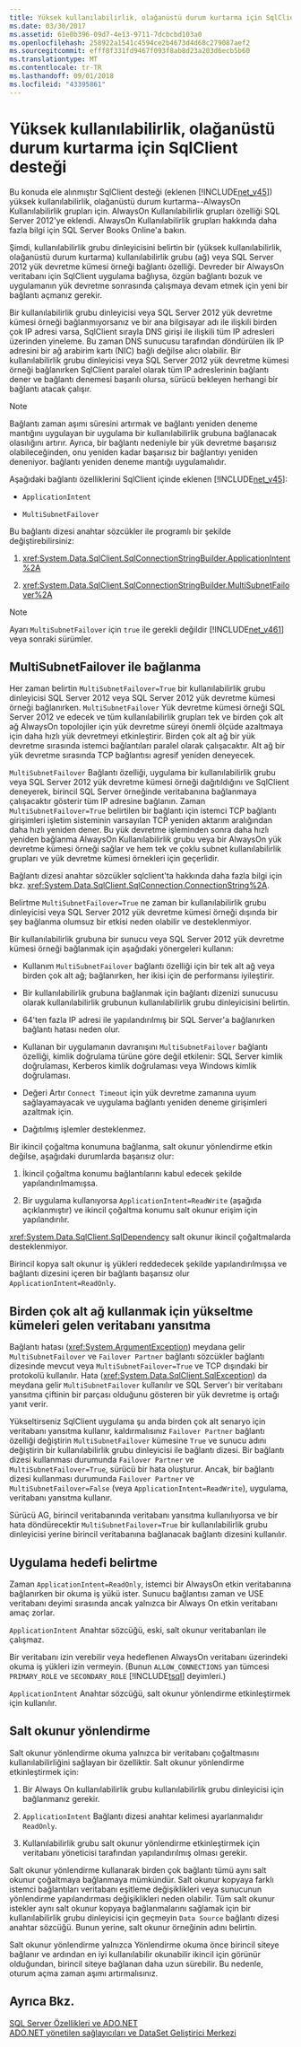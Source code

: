 ```yaml
---
title: Yüksek kullanılabilirlik, olağanüstü durum kurtarma için SqlClient desteği
ms.date: 03/30/2017
ms.assetid: 61e0b396-09d7-4e13-9711-7dcbcbd103a0
ms.openlocfilehash: 258922a1541c4594ce2b4673d4d68c279087aef2
ms.sourcegitcommit: efff8f331fd9467f093f8ab8d23a203d6ecb5b60
ms.translationtype: MT
ms.contentlocale: tr-TR
ms.lasthandoff: 09/01/2018
ms.locfileid: "43395861"
---
```

# <a name="sqlclient-support-for-high-availability-disaster-recovery"></a>Yüksek kullanılabilirlik, olağanüstü durum kurtarma için SqlClient desteği
Bu konuda ele alınmıştır SqlClient desteği (eklenen [!INCLUDE[net_v45](../../../../../includes/net-v45-md.md)]) yüksek kullanılabilirlik, olağanüstü durum kurtarma--AlwaysOn Kullanılabilirlik grupları için.  AlwaysOn Kullanılabilirlik grupları özelliği SQL Server 2012'ye eklendi. AlwaysOn Kullanılabilirlik grupları hakkında daha fazla bilgi için SQL Server Books Online'a bakın.  
  
 Şimdi, kullanılabilirlik grubu dinleyicisini belirtin bir (yüksek kullanılabilirlik, olağanüstü durum kurtarma) kullanılabilirlik grubu (ağ) veya SQL Server 2012 yük devretme kümesi örneği bağlantı özelliği. Devreder bir AlwaysOn veritabanı için SqlClient uygulama bağlıysa, özgün bağlantı bozuk ve uygulamanın yük devretme sonrasında çalışmaya devam etmek için yeni bir bağlantı açmanız gerekir.  
  
 Bir kullanılabilirlik grubu dinleyicisi veya SQL Server 2012 yük devretme kümesi örneği bağlanmıyorsanız ve bir ana bilgisayar adı ile ilişkili birden çok IP adresi varsa, SqlClient sırayla DNS girişi ile ilişkili tüm IP adresleri üzerinden yineleme. Bu zaman DNS sunucusu tarafından döndürülen ilk IP adresini bir ağ arabirim kartı (NIC) bağlı değilse alıcı olabilir. Bir kullanılabilirlik grubu dinleyicisi veya SQL Server 2012 yük devretme kümesi örneği bağlanırken SqlClient paralel olarak tüm IP adreslerinin bağlantı dener ve bağlantı denemesi başarılı olursa, sürücü bekleyen herhangi bir bağlantı atacak çalışır.  
  
> [!NOTE]
>  Bağlantı zaman aşımı süresini artırmak ve bağlantı yeniden deneme mantığını uygulayan bir uygulama bir kullanılabilirlik grubuna bağlanacak olasılığını artırır. Ayrıca, bir bağlantı nedeniyle bir yük devretme başarısız olabileceğinden, onu yeniden kadar başarısız bir bağlantıyı yeniden deneniyor. bağlantı yeniden deneme mantığı uygulamalıdır.  
  
 Aşağıdaki bağlantı özelliklerini SqlClient içinde eklenen [!INCLUDE[net_v45](../../../../../includes/net-v45-md.md)]:  
  
-   `ApplicationIntent`  
  
-   `MultiSubnetFailover`  
  
 Bu bağlantı dizesi anahtar sözcükler ile programlı bir şekilde değiştirebilirsiniz:  
  
1.  <xref:System.Data.SqlClient.SqlConnectionStringBuilder.ApplicationIntent%2A>  
  
2.  <xref:System.Data.SqlClient.SqlConnectionStringBuilder.MultiSubnetFailover%2A>  

> [!NOTE]
>  Ayarı `MultiSubnetFailover` için `true` ile gerekli değildir [!INCLUDE[net_v461](../../../../../includes/net-v461-md.md)] veya sonraki sürümler.
  
## <a name="connecting-with-multisubnetfailover"></a>MultiSubnetFailover ile bağlanma  
 Her zaman belirtin `MultiSubnetFailover=True` bir kullanılabilirlik grubu dinleyicisi SQL Server 2012 veya SQL Server 2012 yük devretme kümesi örneği bağlanırken. `MultiSubnetFailover` Yük devretme kümesi örneği SQL Server 2012 ve edecek ve tüm kullanılabilirlik grupları tek ve birden çok alt ağ AlwaysOn topolojiler için yük devretme süreyi önemli ölçüde azaltmaya için daha hızlı yük devretmeyi etkinleştirir. Birden çok alt ağ bir yük devretme sırasında istemci bağlantıları paralel olarak çalışacaktır. Alt ağ bir yük devretme sırasında TCP bağlantısı agresif yeniden deneyecek.  
  
 `MultiSubnetFailover` Bağlantı özelliği, uygulama bir kullanılabilirlik grubu veya SQL Server 2012 yük devretme kümesi örneği dağıtıldığını ve SqlClient deneyerek, birincil SQL Server örneğinde veritabanına bağlanmaya çalışacaktır gösterir tüm IP adresine bağlanın. Zaman `MultiSubnetFailover=True` belirtilen bir bağlantı için istemci TCP bağlantı girişimleri işletim sisteminin varsayılan TCP yeniden aktarım aralığından daha hızlı yeniden dener. Bu yük devretme işleminden sonra daha hızlı yeniden bağlanma AlwaysOn Kullanılabilirlik grubu veya bir AlwaysOn yük devretme kümesi örneği sağlar ve hem tek ve çoklu subnet kullanılabilirlik grupları ve yük devretme kümesi örnekleri için geçerlidir.  
  
 Bağlantı dizesi anahtar sözcükler sqlclient'ta hakkında daha fazla bilgi için bkz. <xref:System.Data.SqlClient.SqlConnection.ConnectionString%2A>.  
  
 Belirtme `MultiSubnetFailover=True` ne zaman bir kullanılabilirlik grubu dinleyicisi veya SQL Server 2012 yük devretme kümesi örneği dışında bir şey bağlanma olumsuz bir etkisi neden olabilir ve desteklenmiyor.  
  
 Bir kullanılabilirlik grubuna bir sunucu veya SQL Server 2012 yük devretme kümesi örneği bağlanmak için aşağıdaki yönergeleri kullanın:  
  
-   Kullanım `MultiSubnetFailover` bağlantı özelliği için bir tek alt ağ veya birden çok alt ağ; bağlanırken, her ikisi için de performansı iyileştirir.  
  
-   Bir kullanılabilirlik grubuna bağlanmak için bağlantı dizenizi sunucusu olarak kullanılabilirlik grubunun kullanılabilirlik grubu dinleyicisini belirtin.  
  
-   64'ten fazla IP adresi ile yapılandırılmış bir SQL Server'a bağlanırken bağlantı hatası neden olur.  
  
-   Kullanan bir uygulamanın davranışını `MultiSubnetFailover` bağlantı özelliği, kimlik doğrulama türüne göre değil etkilenir: SQL Server kimlik doğrulaması, Kerberos kimlik doğrulaması veya Windows kimlik doğrulaması.  
  
-   Değeri Artır `Connect Timeout` için yük devretme zamanına uyum sağlayamayacak ve uygulama bağlantı yeniden deneme girişimleri azaltmak için.  
  
-   Dağıtılmış işlemler desteklenmez.  
  
 Bir ikincil çoğaltma konumuna bağlanma, salt okunur yönlendirme etkin değilse, aşağıdaki durumlarda başarısız olur:  
  
1.  İkincil çoğaltma konumu bağlantılarını kabul edecek şekilde yapılandırılmamışsa.  
  
2.  Bir uygulama kullanıyorsa `ApplicationIntent=ReadWrite` (aşağıda açıklanmıştır) ve ikincil çoğaltma konumu salt okunur erişim için yapılandırılır.  
  
 <xref:System.Data.SqlClient.SqlDependency> salt okunur ikincil çoğaltmalarda desteklenmiyor.  
  
 Birincil kopya salt okunur iş yükleri reddedecek şekilde yapılandırılmışsa ve bağlantı dizesini içeren bir bağlantı başarısız olur `ApplicationIntent=ReadOnly`.  
  
## <a name="upgrading-to-use-multi-subnet-clusters-from-database-mirroring"></a>Birden çok alt ağ kullanmak için yükseltme kümeleri gelen veritabanı yansıtma  
 Bağlantı hatası (<xref:System.ArgumentException>) meydana gelir `MultiSubnetFailover` ve `Failover Partner` bağlantı sözcükler bağlantı dizesinde mevcut veya `MultiSubnetFailover=True` ve TCP dışındaki bir protokolü kullanılır. Hata (<xref:System.Data.SqlClient.SqlException>) da meydana gelir `MultiSubnetFailover` kullanılır ve SQL Server'ı bir veritabanı yansıtma çiftinin bir parçası olduğunu gösteren bir yük devretme iş ortağı yanıt verir.  
  
 Yükseltirseniz SqlClient uygulama şu anda birden çok alt senaryo için veritabanı yansıtma kullanır, kaldırmalısınız `Failover Partner` bağlantı özelliği değiştirin `MultiSubnetFailover` kümesine `True` ve sunucu adını değiştirin bir kullanılabilirlik grubu dinleyicisi ile bağlantı dizesi. Bir bağlantı dizesi kullanması durumunda `Failover Partner` ve `MultiSubnetFailover=True`, sürücü bir hata oluşturur. Ancak, bir bağlantı dizesi kullanması durumunda `Failover Partner` ve `MultiSubnetFailover=False` (veya `ApplicationIntent=ReadWrite`), uygulama, veritabanı yansıtma kullanır.  
  
 Sürücü AG, birincil veritabanında veritabanı yansıtma kullanılıyorsa ve bir hata döndürecektir `MultiSubnetFailover=True` bir kullanılabilirlik grubu dinleyicisi yerine birincil veritabanına bağlanacak bağlantı dizesini kullanılır.  
  
## <a name="specifying-application-intent"></a>Uygulama hedefi belirtme  
 Zaman `ApplicationIntent=ReadOnly`, istemci bir AlwaysOn etkin veritabanına bağlanırken bir okuma iş yükü ister. Sunucu bağlantısı zaman ve USE veritabanı deyimi sırasında ancak yalnızca bir Always On etkin veritabanı amaç zorlar.  
  
 `ApplicationIntent` Anahtar sözcüğü, eski, salt okunur veritabanları ile çalışmaz.  
  
 Bir veritabanı izin verebilir veya hedeflenen AlwaysOn veritabanı üzerindeki okuma iş yükleri izin vermeyin. (Bunun `ALLOW_CONNECTIONS` yan tümcesi `PRIMARY_ROLE` ve `SECONDARY_ROLE` [!INCLUDE[tsql](../../../../../includes/tsql-md.md)] deyimleri.)  
  
 `ApplicationIntent` Anahtar sözcüğü, salt okunur yönlendirme etkinleştirmek için kullanılır.  
  
## <a name="read-only-routing"></a>Salt okunur yönlendirme  
 Salt okunur yönlendirme okuma yalnızca bir veritabanı çoğaltmasını kullanılabilirliğini sağlayan bir özelliktir. Salt okunur yönlendirme etkinleştirmek için:  
  
1.  Bir Always On kullanılabilirlik grubu kullanılabilirlik grubu dinleyicisi için bağlanmanız gerekir.  
  
2.  `ApplicationIntent` Bağlantı dizesi anahtar kelimesi ayarlanmalıdır `ReadOnly`.  
  
3.  Kullanılabilirlik grubu salt okunur yönlendirme etkinleştirmek için veritabanı yöneticisi tarafından yapılandırılmış olması gerekir.  
  
 Salt okunur yönlendirme kullanarak birden çok bağlantı tümü aynı salt okunur çoğaltmaya bağlanmaya mümkündür. Salt okunur kopyaya farklı istemci bağlantıları veritabanı eşitleme değişiklikleri veya sunucunun yönlendirme yapılandırması değişiklikleri neden olabilir. Tüm salt okunur istekler aynı salt okunur kopyaya bağlanmalarını sağlamak için bir kullanılabilirlik grubu dinleyicisi için geçmeyin `Data Source` bağlantı dizesi anahtar sözcüğü. Bunun yerine, salt okunur örneğinin adını belirtin.  
  
 Salt okunur yönlendirme yalnızca Yönlendirme okuma önce birincil siteye bağlanır ve ardından en iyi kullanılabilir okunabilir ikincil için görünür olduğundan, birincil siteye bağlanan daha uzun sürebilir. Bu nedenle, oturum açma zaman aşımı artırmalısınız.  
  
## <a name="see-also"></a>Ayrıca Bkz.  
 [SQL Server Özellikleri ve ADO.NET](../../../../../docs/framework/data/adonet/sql/sql-server-features-and-adonet.md)  
 [ADO.NET yönetilen sağlayıcıları ve DataSet Geliştirici Merkezi](https://go.microsoft.com/fwlink/?LinkId=217917)
